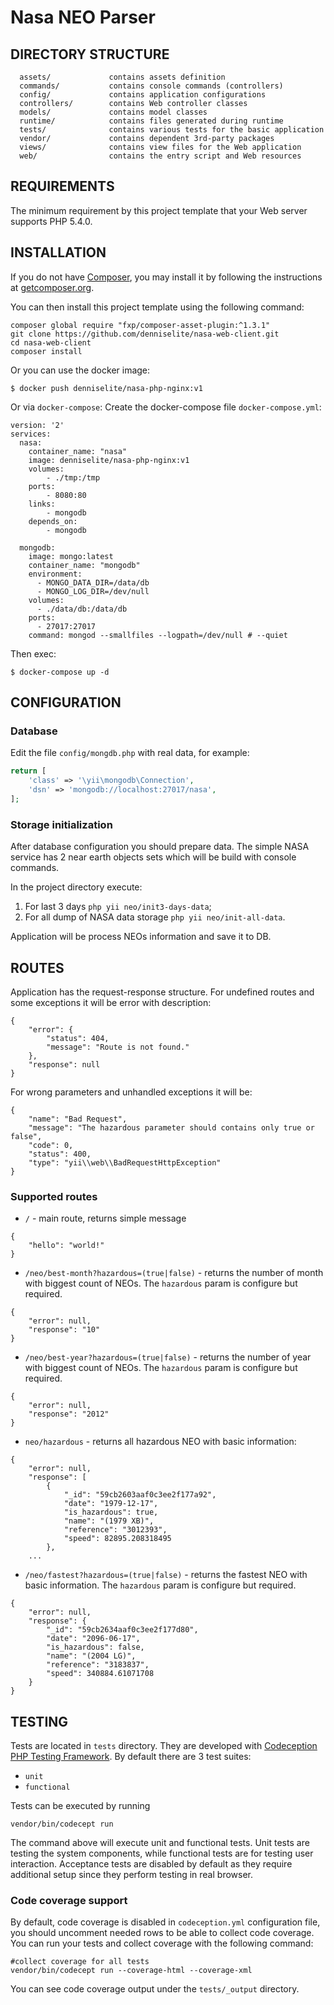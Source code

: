 Nasa NEO Parser
===============

DIRECTORY STRUCTURE
-------------------

      assets/             contains assets definition
      commands/           contains console commands (controllers)
      config/             contains application configurations
      controllers/        contains Web controller classes
      models/             contains model classes
      runtime/            contains files generated during runtime
      tests/              contains various tests for the basic application
      vendor/             contains dependent 3rd-party packages
      views/              contains view files for the Web application
      web/                contains the entry script and Web resources


REQUIREMENTS
------------

The minimum requirement by this project template that your Web server supports PHP 5.4.0.

INSTALLATION
------------

If you do not have [Composer](http://getcomposer.org/), you may install it by following the instructions
at [getcomposer.org](http://getcomposer.org/doc/00-intro.md#installation-nix).

You can then install this project template using the following command:

~~~
composer global require "fxp/composer-asset-plugin:^1.3.1"
git clone https://github.com/denniselite/nasa-web-client.git
cd nasa-web-client
composer install
~~~


Or you can use the docker image:

~~~
$ docker push denniselite/nasa-php-nginx:v1
~~~

Or via `docker-compose`: Create the docker-compose file `docker-compose.yml`:

~~~
version: '2'
services:
  nasa:
    container_name: "nasa"
    image: denniselite/nasa-php-nginx:v1
    volumes:
        - ./tmp:/tmp
    ports:
        - 8080:80
    links:
        - mongodb
    depends_on:
        - mongodb

  mongodb:
    image: mongo:latest
    container_name: "mongodb"
    environment:
      - MONGO_DATA_DIR=/data/db
      - MONGO_LOG_DIR=/dev/null
    volumes:
      - ./data/db:/data/db
    ports:
      - 27017:27017
    command: mongod --smallfiles --logpath=/dev/null # --quiet
~~~

Then exec: 

~~~
$ docker-compose up -d
~~~

CONFIGURATION
-------------

### Database

Edit the file `config/mongdb.php` with real data, for example:

```php
return [
    'class' => '\yii\mongodb\Connection',
    'dsn' => 'mongodb://localhost:27017/nasa',
];
```

### Storage initialization

After database configuration you should prepare data. The simple NASA service has 2 near earth objects sets which will be build with console commands.

In the project directory execute: 

1. For last 3 days `php yii neo/init3-days-data`;
2. For all dump of NASA data storage `php yii neo/init-all-data`.

Application will be process NEOs information and save it to DB.

ROUTES
------

Application has the request-response structure. For undefined routes and some exceptions it will be error with description:

```
{
    "error": {
        "status": 404,
        "message": "Route is not found."
    },
    "response": null
}
```

For wrong parameters and unhandled exceptions it will be:

```
{
    "name": "Bad Request",
    "message": "The hazardous parameter should contains only true or false",
    "code": 0,
    "status": 400,
    "type": "yii\\web\\BadRequestHttpException"
}
```

### Supported routes

* `/` - main route, returns simple message

```
{
    "hello": "world!"
}
```

* `/neo/best-month?hazardous=(true|false)` - returns the number of month with biggest count of NEOs. The `hazardous` param is configure but required.

```
{
    "error": null,
    "response": "10"
}
```

* `/neo/best-year?hazardous=(true|false)` - returns the number of year with biggest count of NEOs. The `hazardous` param is configure but required.

```
{
    "error": null,
    "response": "2012"
}
```

* `neo/hazardous` - returns all hazardous NEO with basic information:

```
{
    "error": null,
    "response": [
        {
            "_id": "59cb2603aaf0c3ee2f177a92",
            "date": "1979-12-17",
            "is_hazardous": true,
            "name": "(1979 XB)",
            "reference": "3012393",
            "speed": 82895.208318495
        },
    ...    
```

* `/neo/fastest?hazardous=(true|false)` - returns the fastest NEO with basic information. The `hazardous` param is configure but required.

```
{
    "error": null,
    "response": {
        "_id": "59cb2634aaf0c3ee2f177d80",
        "date": "2096-06-17",
        "is_hazardous": false,
        "name": "(2004 LG)",
        "reference": "3183837",
        "speed": 340884.61071708
    }
}
```

TESTING
-------

Tests are located in `tests` directory. They are developed with [Codeception PHP Testing Framework](http://codeception.com/).
By default there are 3 test suites:

- `unit`
- `functional`

Tests can be executed by running

```
vendor/bin/codecept run
``` 

The command above will execute unit and functional tests. Unit tests are testing the system components, while functional
tests are for testing user interaction. Acceptance tests are disabled by default as they require additional setup since
they perform testing in real browser. 

### Code coverage support

By default, code coverage is disabled in `codeception.yml` configuration file, you should uncomment needed rows to be able
to collect code coverage. You can run your tests and collect coverage with the following command:

```
#collect coverage for all tests
vendor/bin/codecept run --coverage-html --coverage-xml
```

You can see code coverage output under the `tests/_output` directory.
